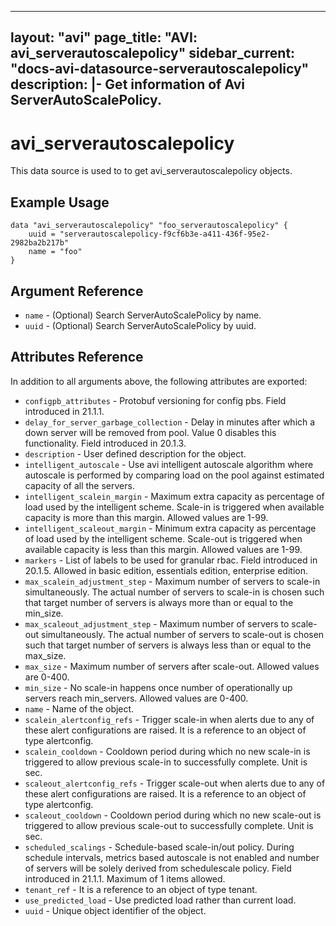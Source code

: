 <!--
    Copyright 2021 VMware, Inc.
    SPDX-License-Identifier: Mozilla Public License 2.0
-->
---
layout: "avi"
page_title: "AVI: avi_serverautoscalepolicy"
sidebar_current: "docs-avi-datasource-serverautoscalepolicy"
description: |-
  Get information of Avi ServerAutoScalePolicy.
---

# avi_serverautoscalepolicy

This data source is used to to get avi_serverautoscalepolicy objects.

## Example Usage

```hcl
data "avi_serverautoscalepolicy" "foo_serverautoscalepolicy" {
    uuid = "serverautoscalepolicy-f9cf6b3e-a411-436f-95e2-2982ba2b217b"
    name = "foo"
}
```

## Argument Reference

* `name` - (Optional) Search ServerAutoScalePolicy by name.
* `uuid` - (Optional) Search ServerAutoScalePolicy by uuid.

## Attributes Reference

In addition to all arguments above, the following attributes are exported:

* `configpb_attributes` - Protobuf versioning for config pbs. Field introduced in 21.1.1.
* `delay_for_server_garbage_collection` - Delay in minutes after which a down server will be removed from pool. Value 0 disables this functionality. Field introduced in 20.1.3.
* `description` - User defined description for the object.
* `intelligent_autoscale` - Use avi intelligent autoscale algorithm where autoscale is performed by comparing load on the pool against estimated capacity of all the servers.
* `intelligent_scalein_margin` - Maximum extra capacity as percentage of load used by the intelligent scheme. Scale-in is triggered when available capacity is more than this margin. Allowed values are 1-99.
* `intelligent_scaleout_margin` - Minimum extra capacity as percentage of load used by the intelligent scheme. Scale-out is triggered when available capacity is less than this margin. Allowed values are 1-99.
* `markers` - List of labels to be used for granular rbac. Field introduced in 20.1.5. Allowed in basic edition, essentials edition, enterprise edition.
* `max_scalein_adjustment_step` - Maximum number of servers to scale-in simultaneously. The actual number of servers to scale-in is chosen such that target number of servers is always more than or equal to the min_size.
* `max_scaleout_adjustment_step` - Maximum number of servers to scale-out simultaneously. The actual number of servers to scale-out is chosen such that target number of servers is always less than or equal to the max_size.
* `max_size` - Maximum number of servers after scale-out. Allowed values are 0-400.
* `min_size` - No scale-in happens once number of operationally up servers reach min_servers. Allowed values are 0-400.
* `name` - Name of the object.
* `scalein_alertconfig_refs` - Trigger scale-in when alerts due to any of these alert configurations are raised. It is a reference to an object of type alertconfig.
* `scalein_cooldown` - Cooldown period during which no new scale-in is triggered to allow previous scale-in to successfully complete. Unit is sec.
* `scaleout_alertconfig_refs` - Trigger scale-out when alerts due to any of these alert configurations are raised. It is a reference to an object of type alertconfig.
* `scaleout_cooldown` - Cooldown period during which no new scale-out is triggered to allow previous scale-out to successfully complete. Unit is sec.
* `scheduled_scalings` - Schedule-based scale-in/out policy. During schedule intervals, metrics based autoscale is not enabled and number of servers will be solely derived from schedulescale policy. Field introduced in 21.1.1. Maximum of 1 items allowed.
* `tenant_ref` - It is a reference to an object of type tenant.
* `use_predicted_load` - Use predicted load rather than current load.
* `uuid` - Unique object identifier of the object.

